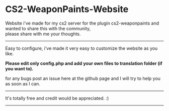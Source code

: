 # CS2-WeaponPaints-Website
Website i've made for my cs2 server for the plugin cs2-weaponpaints and wanted to share this with the community,<br>
please share with me your thoughts.

*******
Easy to configure, i've made it very easy to customize the website as you like.

**Please edit only config.php and add your own files to translation folder (if you want to).**

for any bugs post an issue here at the github page and I will try to help you as soon as I can.
*******
It's totally free and credit would be appreciated. :)
*******

